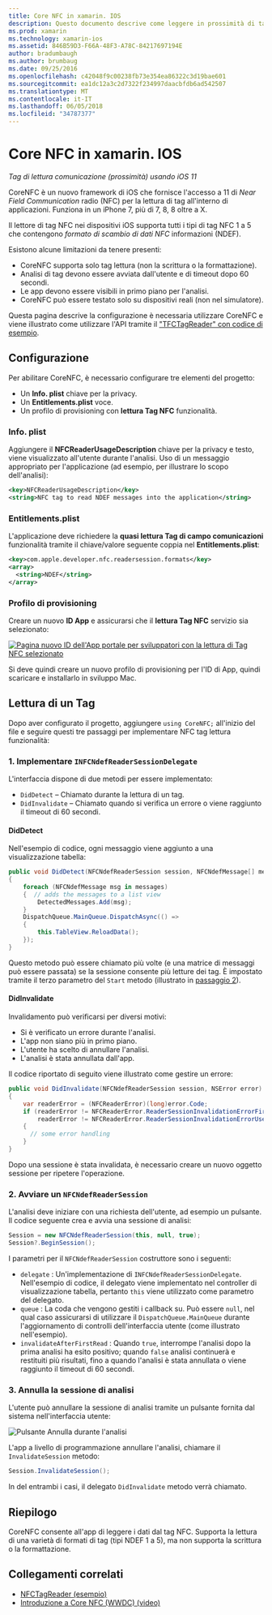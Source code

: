 ```yaml
---
title: Core NFC in xamarin. IOS
description: Questo documento descrive come leggere in prossimità di tag di comunicazione field in xamarin. IOS utilizzando le API introdotte in iOS 11.
ms.prod: xamarin
ms.technology: xamarin-ios
ms.assetid: 846B59D3-F66A-48F3-A78C-84217697194E
author: bradumbaugh
ms.author: brumbaug
ms.date: 09/25/2016
ms.openlocfilehash: c42048f9c00238fb73e354ea86322c3d19bae601
ms.sourcegitcommit: ea1dc12a3c2d7322f234997daacbfdb6ad542507
ms.translationtype: MT
ms.contentlocale: it-IT
ms.lasthandoff: 06/05/2018
ms.locfileid: "34787377"
---
```

# <a name="core-nfc-in-xamarinios"></a>Core NFC in xamarin. IOS

_Tag di lettura comunicazione (prossimità) usando iOS 11_

CoreNFC è un nuovo framework di iOS che fornisce l'accesso a 11 di _Near Field Communication_ radio (NFC) per la lettura di tag all'interno di applicazioni. Funziona in un iPhone 7, più di 7, 8, 8 oltre a X.

Il lettore di tag NFC nei dispositivi iOS supporta tutti i tipi di tag NFC 1 a 5 che contengono _formato di scambio di dati NFC_ informazioni (NDEF).

Esistono alcune limitazioni da tenere presenti:

- CoreNFC supporta solo tag lettura (non la scrittura o la formattazione).
- Analisi di tag devono essere avviata dall'utente e di timeout dopo 60 secondi.
- Le app devono essere visibili in primo piano per l'analisi.
- CoreNFC può essere testato solo su dispositivi reali (non nel simulatore).

Questa pagina descrive la configurazione è necessaria utilizzare CoreNFC e viene illustrato come utilizzare l'API tramite il ["TFCTagReader" con codice di esempio](https://developer.xamarin.com/samples/monotouch/ios11/NFCTagReader/).

## <a name="configuration"></a>Configurazione

Per abilitare CoreNFC, è necessario configurare tre elementi del progetto:

- Un **Info. plist** chiave per la privacy.
- Un **Entitlements.plist** voce.
- Un profilo di provisioning con **lettura Tag NFC** funzionalità.

### <a name="infoplist"></a>Info. plist

Aggiungere il **NFCReaderUsageDescription** chiave per la privacy e testo, viene visualizzato all'utente durante l'analisi. Uso di un messaggio appropriato per l'applicazione (ad esempio, per illustrare lo scopo dell'analisi):

```xml
<key>NFCReaderUsageDescription</key>
<string>NFC tag to read NDEF messages into the application</string>
```

### <a name="entitlementsplist"></a>Entitlements.plist

L'applicazione deve richiedere la **quasi lettura Tag di campo comunicazioni** funzionalità tramite il chiave/valore seguente coppia nel **Entitlements.plist**:

```xml
<key>com.apple.developer.nfc.readersession.formats</key>
<array>
  <string>NDEF</string>
</array>
```

### <a name="provisioning-profile"></a>Profilo di provisioning

Creare un nuovo **ID App** e assicurarsi che il **lettura Tag NFC** servizio sia selezionato:

[![Pagina nuovo ID dell'App portale per sviluppatori con la lettura di Tag NFC selezionato](corenfc-images/app-services-nfc-sml.png)](corenfc-images/app-services-nfc.png#lightbox)

Si deve quindi creare un nuovo profilo di provisioning per l'ID di App, quindi scaricare e installarlo in sviluppo Mac.

## <a name="reading-a-tag"></a>Lettura di un Tag

Dopo aver configurato il progetto, aggiungere `using CoreNFC;` all'inizio del file e seguire questi tre passaggi per implementare NFC tag lettura funzionalità:

### <a name="1-implement-infcndefreadersessiondelegate"></a>1. Implementare `INFCNdefReaderSessionDelegate`

L'interfaccia dispone di due metodi per essere implementato:

- `DidDetect` – Chiamato durante la lettura di un tag.
- `DidInvalidate` – Chiamato quando si verifica un errore o viene raggiunto il timeout di 60 secondi.

#### <a name="diddetect"></a>DidDetect

Nell'esempio di codice, ogni messaggio viene aggiunto a una visualizzazione tabella:

```csharp
public void DidDetect(NFCNdefReaderSession session, NFCNdefMessage[] messages)
{
    foreach (NFCNdefMessage msg in messages)
    {  // adds the messages to a list view
        DetectedMessages.Add(msg);
    }
    DispatchQueue.MainQueue.DispatchAsync(() =>
    {
        this.TableView.ReloadData();
    });
}
```

Questo metodo può essere chiamato più volte (e una matrice di messaggi può essere passata) se la sessione consente più letture dei tag. È impostato tramite il terzo parametro del `Start` metodo (illustrato in [passaggio 2](#step2)).

#### <a name="didinvalidate"></a>DidInvalidate

Invalidamento può verificarsi per diversi motivi:

- Si è verificato un errore durante l'analisi.
- L'app non siano più in primo piano.
- L'utente ha scelto di annullare l'analisi.
- L'analisi è stata annullata dall'app.

Il codice riportato di seguito viene illustrato come gestire un errore:

```csharp
public void DidInvalidate(NFCNdefReaderSession session, NSError error)
{
    var readerError = (NFCReaderError)(long)error.Code;
    if (readerError != NFCReaderError.ReaderSessionInvalidationErrorFirstNDEFTagRead &&
        readerError != NFCReaderError.ReaderSessionInvalidationErrorUserCanceled)
    {
      // some error handling
    }
}
```

Dopo una sessione è stata invalidata, è necessario creare un nuovo oggetto sessione per ripetere l'operazione.

<a name="step2" />

### <a name="2-start-an-nfcndefreadersession"></a>2. Avviare un `NFCNdefReaderSession`

L'analisi deve iniziare con una richiesta dell'utente, ad esempio un pulsante.
Il codice seguente crea e avvia una sessione di analisi:

```csharp
Session = new NFCNdefReaderSession(this, null, true);
Session?.BeginSession();
```

I parametri per il `NFCNdefReaderSession` costruttore sono i seguenti:

- `delegate` : Un'implementazione di `INFCNdefReaderSessionDelegate`. Nell'esempio di codice, il delegato viene implementato nel controller di visualizzazione tabella, pertanto `this` viene utilizzato come parametro del delegato.
- `queue` : La coda che vengono gestiti i callback su. Può essere `null`, nel qual caso assicurarsi di utilizzare il `DispatchQueue.MainQueue` durante l'aggiornamento di controlli dell'interfaccia utente (come illustrato nell'esempio).
- `invalidateAfterFirstRead` : Quando `true`, interrompe l'analisi dopo la prima analisi ha esito positivo; quando `false` analisi continuerà e restituiti più risultati, fino a quando l'analisi è stata annullata o viene raggiunto il timeout di 60 secondi.


### <a name="3-cancel-the-scanning-session"></a>3. Annulla la sessione di analisi

L'utente può annullare la sessione di analisi tramite un pulsante fornita dal sistema nell'interfaccia utente:

![Pulsante Annulla durante l'analisi](corenfc-images/scan-cancel-sml.png)

L'app a livello di programmazione annullare l'analisi, chiamare il `InvalidateSession` metodo:

```csharp
Session.InvalidateSession();
```

In del entrambi i casi, il delegato `DidInvalidate` metodo verrà chiamato.

## <a name="summary"></a>Riepilogo

CoreNFC consente all'app di leggere i dati dal tag NFC. Supporta la lettura di una varietà di formati di tag (tipi NDEF 1 a 5), ma non supporta la scrittura o la formattazione.


## <a name="related-links"></a>Collegamenti correlati

- [NFCTagReader (esempio)](https://developer.xamarin.com/samples/monotouch/ios11/NFCTagReader/)
- [Introduzione a Core NFC (WWDC) (video)](https://developer.apple.com/videos/play/wwdc2017/718/)

